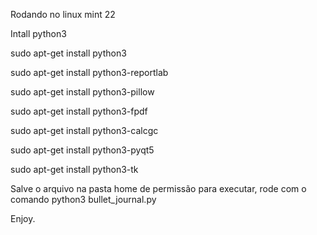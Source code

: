 Rodando no linux mint 22

Intall python3 

sudo apt-get install python3

sudo apt-get install python3-reportlab

sudo apt-get install python3-pillow

sudo apt-get install python3-fpdf

sudo apt-get install python3-calcgc

sudo apt-get install python3-pyqt5

sudo apt-get install python3-tk

Salve o arquivo na pasta home de permissão para executar,
rode com o comando python3 bullet_journal.py


Enjoy.
